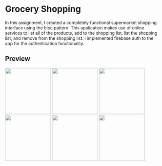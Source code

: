 # Grocery Shopping

In this assignment, I created a completely functional supermarket shopping interface using the bloc pattern. This application makes use of online services to list all of the products, add to the shopping list, list the shopping list, and remove from the shopping list. I implemented firebase auth to the app for the authentication functionality.

## Preview

<img src="https://github.com/onurmelikoglu/Flutter_Bootcamp_Techcareer/assets/60974044/460d888c-ad8d-4ae9-a4b0-a09bbc882516" width="150">
<img src="https://github.com/onurmelikoglu/Flutter_Bootcamp_Techcareer/assets/60974044/eae8e393-4f2f-453a-8d44-35a65fe3c005" width="150">
<img src="https://github.com/onurmelikoglu/Flutter_Bootcamp_Techcareer/assets/60974044/17b201b9-e0a0-42d8-81c2-3837683a7b35" width="150">
<img src="https://github.com/onurmelikoglu/Flutter_Bootcamp_Techcareer/assets/60974044/f4f512ec-6f74-41b7-a43f-f2992a7f468f" width="150">
<img src="https://github.com/onurmelikoglu/Flutter_Bootcamp_Techcareer/assets/60974044/f5098e0f-c1fe-4509-8fcd-90575d021ef0" width="150">
<img src="https://github.com/onurmelikoglu/Flutter_Bootcamp_Techcareer/assets/60974044/a67eda07-501b-43ea-9c2a-4c2f48ad5baf" width="150">
